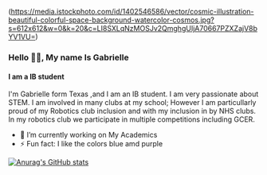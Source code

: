 (https://media.istockphoto.com/id/1402546586/vector/cosmic-illustration-beautiful-colorful-space-background-watercolor-cosmos.jpg?s=612x612&w=0&k=20&c=LI8SXLqNzMOSJv2QmghgUIjA70667PZXZajV8bYV1VU=)

### Hello 👋🏿, My name Is Gabrielle
#### I am a IB student

I'm Gabrielle form Texas ,and I am an IB student. I am very passionate about STEM. I am involved in many clubs at my school; However I am particullarly proud of my Robotics club inclusion and with my inclusion in by NHS clubs.
In my robotics club we participate in multiple competitions including GCER.

- 🔭 I’m currently working on My Academics 
- ⚡ Fun fact: I like the colors blue amd purple 

 
[![Anurag's GitHub stats](https://github-readme-stats.vercel.app/api?username=barnegab002)](https://github.com/anuraghazra/github-readme-stats)
